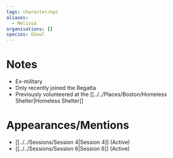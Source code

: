 ```yaml
---
tags: character/npc
aliases:
  - Melissa
organisations: []
species: Ghoul
---
```



# Notes
- Ex-military
- Only recently joined the Regatta
- Previously volunteered at the [[../../Places/Boston/Homeless Shelter|Homeless Shelter]]
# Appearances/Mentions

- [[../../Sessions/Session 4|Session 4]] (Active)
- [[../../Sessions/Session 6|Session 6]] (Active)
